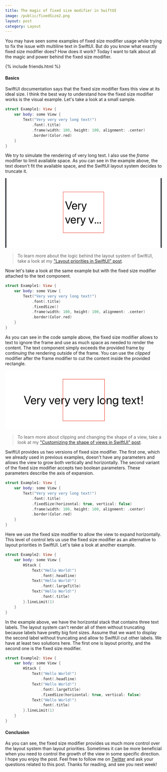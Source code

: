 ```yaml
---
title: The magic of fixed size modifier in SwiftUI
image: /public/fixedSize2.png
layout: post
category: Layout
---
```


You may have seen some examples of fixed size modifier usage while trying to fix the issue with multiline text in SwiftUI. But do you know what exactly fixed size modifier does? How does it work? Today I want to talk about all the magic and power behind the fixed size modifier.

{% include friends.html %}

#### Basics
SwiftUI documentation says that the fixed size modifier fixes this view at its ideal size. I think the best way to understand how the fixed size modifier works is the visual example. Let's take a look at a small sample.

```swift
struct Example1: View {
    var body: some View {
        Text("Very very very long text!")
            .font(.title)
            .frame(width: 100, height: 100, alignment: .center)
            .border(Color.red)
    }
}
```

We try to simulate the rendering of very long text. I also use the *frame* modifier to limit available space. As you can see in the example above, the text doesn't fit the available space, and the SwiftUI layout system decides to truncate it.

![fixed-size](/public/fixedSize1.png)

> To learn more about the logic behind the layout system of SwiftUI, take a look at my ["Layout priorities in SwiftUI" post](/2020/04/15/layout-priorities-in-swiftui/).

Now let's take a look at the same example but with the fixed size modifier attached to the text component.

```swift
struct Example1: View {
    var body: some View {
        Text("Very very very long text!")
            .font(.title)
            .fixedSize()
            .frame(width: 100, height: 100, alignment: .center)
            .border(Color.red)
    }
}
```

As you can see in the code sample above, the fixed size modifier allows to text to ignore the frame and use as much space as needed to render the content. The text component simply exceeds the provided frame by continuing the rendering outside of the frame. You can use the *clipped* modifier after the frame modifier to cut the content inside the provided rectangle.

![fixed-size](/public/fixedSize2.png)

> To learn more about clipping and changing the shape of a view, take a look at my ["Customizing the shape of views in SwiftUI" post](/2020/02/12/customizing-the-shape-of-views-in-swiftui/).

SwiftUI provides us two versions of fixed size modifier. The first one, which we already used in previous examples, doesn't have any parameters and allows the view to grow both vertically and horizontally. The second variant of the fixed size modifier accepts two boolean parameters. These parameters describe the axis of expansion.

```swift
struct Example1: View {
    var body: some View {
        Text("Very very very long text!")
            .font(.title)
            .fixedSize(horizontal: true, vertical: false)
            .frame(width: 100, height: 100, alignment: .center)
            .border(Color.red)
    }
}
```

Here we use the fixed size modifier to allow the view to expand horizontally. This level of control lets us use the fixed size modifier as an alternative to layout priorities in SwiftUI.  Let's take a look at another example.

```swift
struct Example2: View {
    var body: some View {
        HStack {
            Text("Hello World!")
                .font(.headline)
            Text("Hello World!")
                .font(.largeTitle)
            Text("Hello World!")
                .font(.title)
        }.lineLimit(1)
    }
}
```

In the example above, we have the horizontal stack that contains three text labels. The layout system can't render all of them without truncating because labels have pretty big font sizes. Assume that we want to display the second label without truncating and allow to SwiftUI cut other labels. We have at least two solutions here. The first one is layout priority, and the second one is the fixed size modifier.

```swift
struct Example2: View {
    var body: some View {
        HStack {
            Text("Hello World!")
                .font(.headline)
            Text("Hello World!")
                .font(.largeTitle)
                .fixedSize(horizontal: true, vertical: false)
            Text("Hello World!")
                .font(.title)
        }.lineLimit(1)
    }
}
```

#### Conclusion
As you can see, the fixed size modifier provides us much more control over the layout system than layout priorities. Sometimes it can be more beneficial when you need to control the growth of the view in some specific direction. I hope you enjoy the post. Feel free to follow me on [Twitter](https://twitter.com/mecid) and ask your questions related to this post. Thanks for reading, and see you next week!
